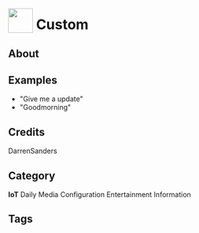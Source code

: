 # <img src="https://raw.githack.com/FortAwesome/Font-Awesome/master/svgs/solid/robot.svg" card_color="#22A7F0" width="50" height="50" style="vertical-align:bottom"/> Custom


## About


## Examples
* "Give me a update"
* "Goodmorning"

## Credits
DarrenSanders

## Category
**IoT**
Daily
Media
Configuration
Entertainment
Information

## Tags


